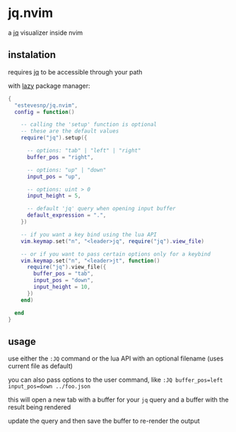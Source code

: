 # jq.nvim

a [jq](https://github.com/jqlang/jq) visualizer inside nvim

## instalation

requires [jq](https://github.com/jqlang/jq) to be accessible through your path

with [lazy](https://github.com/folke/lazy.nvim) package manager:

```lua
{
  "estevesnp/jq.nvim",
  config = function()

    -- calling the 'setup' function is optional
    -- these are the default values
    require("jq").setup({

      -- options: "tab" | "left" | "right"
      buffer_pos = "right",

      -- options: "up" | "down"
      input_pos = "up",

      -- options: uint > 0
      input_height = 5,

      -- default 'jq' query when opening input buffer
      default_expression = ".",
    })

    -- if you want a key bind using the lua API
    vim.keymap.set("n", "<leader>jq", require("jq").view_file)

    -- or if you want to pass certain options only for a keybind
    vim.keymap.set("n", "<leader>jt", function()
      require("jq").view_file({
        buffer_pos = "tab",
        input_pos = "down",
        input_height = 10,
      })
    end)

  end
}
```

## usage

use either the `:JQ` command or the lua API with an optional filename (uses current file as default)

you can also pass options to the user command, like `:JQ buffer_pos=left input_pos=down ../foo.json`

this will open a new tab with a buffer for your `jq` query and a buffer with the result being rendered

update the query and then save the buffer to re-render the output
